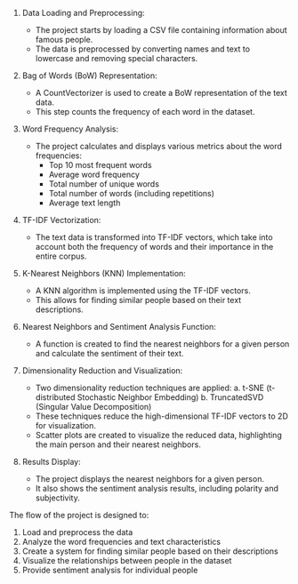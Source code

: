 1. Data Loading and Preprocessing:

   - The project starts by loading a CSV file containing information about famous people.
   - The data is preprocessed by converting names and text to lowercase and removing special characters.

2. Bag of Words (BoW) Representation:

   - A CountVectorizer is used to create a BoW representation of the text data.
   - This step counts the frequency of each word in the dataset.

3. Word Frequency Analysis:

   - The project calculates and displays various metrics about the word frequencies:
     - Top 10 most frequent words
     - Average word frequency
     - Total number of unique words
     - Total number of words (including repetitions)
     - Average text length

4. TF-IDF Vectorization:

   - The text data is transformed into TF-IDF vectors, which take into account both the frequency of words and their importance in the entire corpus.

5. K-Nearest Neighbors (KNN) Implementation:

   - A KNN algorithm is implemented using the TF-IDF vectors.
   - This allows for finding similar people based on their text descriptions.

6. Nearest Neighbors and Sentiment Analysis Function:

   - A function is created to find the nearest neighbors for a given person and calculate the sentiment of their text.

7. Dimensionality Reduction and Visualization:

   - Two dimensionality reduction techniques are applied:
     a. t-SNE (t-distributed Stochastic Neighbor Embedding)
     b. TruncatedSVD (Singular Value Decomposition)
   - These techniques reduce the high-dimensional TF-IDF vectors to 2D for visualization.
   - Scatter plots are created to visualize the reduced data, highlighting the main person and their nearest neighbors.

8. Results Display:

   - The project displays the nearest neighbors for a given person.
   - It also shows the sentiment analysis results, including polarity and subjectivity.

The flow of the project is designed to:

1. Load and preprocess the data
2. Analyze the word frequencies and text characteristics
3. Create a system for finding similar people based on their descriptions
4. Visualize the relationships between people in the dataset
5. Provide sentiment analysis for individual people
